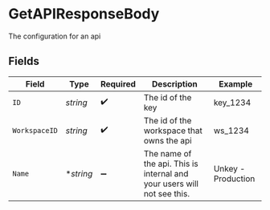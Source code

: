 # GetAPIResponseBody

The configuration for an api


## Fields

| Field                                                                   | Type                                                                    | Required                                                                | Description                                                             | Example                                                                 |
| ----------------------------------------------------------------------- | ----------------------------------------------------------------------- | ----------------------------------------------------------------------- | ----------------------------------------------------------------------- | ----------------------------------------------------------------------- |
| `ID`                                                                    | *string*                                                                | :heavy_check_mark:                                                      | The id of the key                                                       | key_1234                                                                |
| `WorkspaceID`                                                           | *string*                                                                | :heavy_check_mark:                                                      | The id of the workspace that owns the api                               | ws_1234                                                                 |
| `Name`                                                                  | **string*                                                               | :heavy_minus_sign:                                                      | The name of the api. This is internal and your users will not see this. | Unkey - Production                                                      |